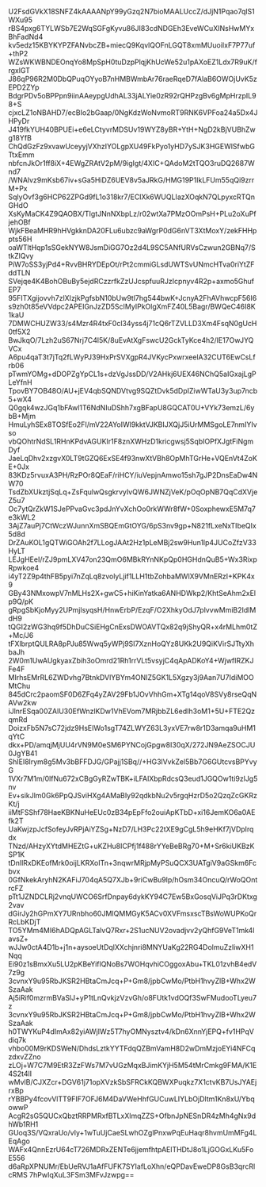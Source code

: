 U2FsdGVkX18SNFZ4kAAAANpY99yGzq2N7bioMAALUccZ/dJjN1Pqao7qlS1WXu95
rBS4pxg6TYLWSb7E2WqSGFgKyvu86JI83cdNDGEh3EveWCuXINsHwMYxBhFadNd4
kv5edz15KBYKYPZFANvbcZB+miecQ9KqvlQOFnLGQT8xmMUuoiIxF7P77uf+thP2
WZsWKWBNDEOnqYo8MpSpH0tuDzpPlqjKhUcWe52u1pAXoEZ1Ldx7R9uK/frgxlGT
J86qP96R2M0DbQPuqOYyoB7nHMBWmbAr76raeRqeD7fAlaB6OWOjUvK5zEPD2ZYp
BdgrPDv5oBPPpn9iinAAeypgUdhAL33jALYie0zR92rQHPzgBv6gMpHrzpIL98+S
cjxcLZ1oNBAHD7/ecBIo2bGaap/0NgKdzWoNvmoRT9RNK6VPFoa24a5Dx4JHPyDr
J419fkYUH40BPUEi+e6eLCtyvrMDSUv19WYZ8yBR+YtH+NgD2kBjVUBhZwg18YfB
ChQdGzFz9xvawUceyyjVXhzIYOLgpXU49FkPyo1yHD7ySJK3HGEWlSfwbGTtxEmm
nbfcnJkOr1ff8iX+4EWgZRAtV2pM/9igIgt/4XIC+QAdoM2tTQO3ruDQ2687Wnd7
/WNAlvz9mKsb67iv+sGa5HiDZ6UEV8v5aJRkG/HMG19P1IkLFUm55qQi9zrrM+Px
SqlyOvf3g6HCP62ZPGd9fL1o318kr7/ECIXk6WUQLIazXOqkN7QLpyxcRTQnGHdO
XsKyMaCK4Z9QAOBX/TIgtJNnNXbpLz/r02wtXa7PMzOOmPsH+PLu2oXuPfjehOBf
WjkFBeaMHR9hHVgkknDA20FLu6ubzc9aWgrP0dG6nVT3XtMoxY/zekFHHppts56H
oaWTltHqp1sSGekNYW8JsmDiGG7Oz2d4L9SC5ANfURVsCzwun2GBNq7/StkZlQvy
PiW7oSS3yjPd4+RvvBHRYDEpOt/rPt2cmmiGLsdUWTSvUNmcHTva0riYtZFddTLN
SVejqe4K4BohOBuBy5ejdRCzzrfkZzUJcspfuuRJzIcpnyv4R2p+axmo5GhufEP7
95FITXgijovvh7zlXIzjkPgfsbN10bUw9tl7hg544bwK+JcnyA2FhAVhwcpF56I6
s9zh0t85eVVdpc2APEIGnJzZD5ScIMyIPkOlgXmFZ40L5Bagr/BWQeC46I8K1kaU
7DMWCHUZW33/s4Mzr4R4txF0cl34yss4j71cQ6rTZVLLD3Xm4FsqN0gUcH0tf5X2
BwJkqO/7Lzh2uS67Nrj7C4l5K/8uEvAtXgFswcU2GckTyKce4h2/lE17OwJYQVCx
A6pu4qaT3t7jTq2fLWyPJ39HxPrSVXgpR4JVKycPxwrxeelA32CUT6EwCsLfrb06
pTwmYOMg+dDOPZgYpCL1s+dzVgJssDD/V2AHkj6UEX46NChQ5aIGxajLgPLeYfnH
TpovBY7OB48O/AU+jEV4qbSQNDVtvg9SQZtDvk5dDpIZiwWTaU3y3up7ncb5+wX4
Q0gqk4wzJGq1bFAwl1T6NdNIuDShh7xgBFapU8GQCAT0U+VYk73emzL/6ybB+Mjm
HmuLyhSEx8TOSfEo2FI/mV22AYoIWl9kktVJKBIJXQjJ5iUrMMSgoLE7nmIYIvso
vbQOhtrNdSL1RHnKPdvAGUKIr1F8znXWHzD1kricgwsj5SqbIOPfXJgtFiNgmDyf
JaeLqDhv2xzgvX0LT9tGZQ6ExSE4f93nwXtVBh8OpMhTGrHe+VQEnVt4ZoKE+0Jx
83KDz5rvuxA3PH/RzPOr8QEaF/riHCY/iuVepjnAmwo15sh7gJP2DnsEaDw4NW70
TsdZbXUkztjSqLq+ZsFqulwQsgkrvyIvQW6JWNZjVeK/pOqOpNB7QqCdXVjeZ5u7
Oc7ytQrZkW1SJePPvaGvc3pdJnYvXchOo0rkWWr8fW+0SoxphewxE5M7q7e3kWL2
3AjZ7auPj7CtWczWJunnXmSBQEmGtOYG/6pS3nv9gp+N821fLxeNxTIbeQIx5d8d
DrZAuKOL1gQTWiGOAh2f7LLogJAAt2Hz1pLeMBj2sw9Hun1lp4JUCoZfzV33HyLT
LEJgHEeI/rZJ9pmLXV47on23QmO6MBkRYnNKpQp0HGHdnQuB5+Wx3RixpRpwkoe4
i4yT2Z9p4thFB5pyi7nZqLq8zvolyLjif1LLH1tbZohbaMWlX9VMnERzI+KPK4x9
GBy43NMxowpV7nMLHs2X+gwC5+hiKinYatka6ANHDWkp2/KhtSeAhm2xElp9Q/pK
gRpgSbKjoMyy2UPmjlsyqsH/HnwErbP/EzqF/O2XhkyOdJ7plvvwMmiB2IdlMdH9
tQGI2zWG3hq9f5DhDuCSiEHgCnExsDWOAVTQx82q9jShyQR+x4rMLhm0tZ+Mc/J6
tFXlbrptQULRA8pPJu85Wwq5yWPj9SI7XznHoQYz8UKk2U9QiKVirSJTtyXhbaJh
2W0m1UwAUgkyaxZbih3oOmrd21Rh1rrVLt5vsyjC4qApADKoY4+WjwfIRZKJFe4F
MIrhsEMrRL6ZWDvhg7BtnkDVlYBYm4ONIZ5GK1L5Xgzy3j9Aan7U7IdiMOOMtChu
845dCrc2paomSF0D6ZFq4yZAV29Fb1JOvVhhGm+XTg14qoV8SVy8rseQqNAVw2kw
iJlnrESqa00ZAlU30EfWnzlKDw1VhEVom7MRjbbZL6edIh3oM1+5U+FTE2QzqmRd
DoizxFb5N7sC72jdz9HsEIWo1sgT74ZLWYZ63L3yxVE7rw8r1D3amqa9uHM1qYtC
dkx+PD/amqjMjUU4rVN9M0eSM6PYNCojGpgw8I30qX/272JN9AeZSOCJU0JgYB41
ShIEI8lrym8g5Mv3bBFFDJG/GPajj1SBq//+HG3lVvkZel5Bb7G6GUtcvsBPYvyG
1VXr7M1m/0lfNu672xCBgGyRZwTBK+iLFAlXbpRdcsQ3eud1JGQOw1ti9zlJg5nv
Ev+sikJlm0Gk6PpQJSviHXg4AMaBIy92qdkbNu2v5rgqHzrD5o2QzqZcGKRzKt/j
iiMtFSShf78HaeKBKNuHeEUc0zB34pEpFfo2ouiApKTbD+xi16JemKO6a0AEfk2T
UaKwjzpJcfSofeyJvRPjAiYZSg+NzD7/LH3Pc22tXE9gCgL5h9eHKf7jVDpIrqdx
TNzd/AHzyXYtdMHEZtG+uKZHu8ICPfj1f488rYYeBeBRg70+M+Sr6kiUKBzKSP1K
tDnIlRxDKEofMrk0oijLKRXoITn+3nqwrMRjpMyPSuQCX3UATgiV9aGSkm6Fcbvx
0GfNkekAryhN2KAFiJ704qA5Q7XJb+9riCwBu9lp/hOsm34OncuQ/rWoQOntrcFZ
pTt1JZNDCLRj2vnqUWCO6SrfDnpay6dykKY94C7Ew5BxGosqViJPq3rDKtxg2vav
dGirJy2hGPmXY7URnbho60JMIQMMGyK5ACv0XVFmsxscTBsWoWUPKoQrRcLbKDjT
TO5YMm4MI6hADQpAGLTalvQ7Rxr+2S1ucNUV2ovadjvv2yQhfG9VeT1mk4lavsZ+
wJJw0ctA4D1b+j1n+aysoeUtDqlXXchjnri8MNYUaKg22RG4DolmuZzliwXH1Nqq
Ei90z1sBmxXu5LU2pKBeYiflQNoBs7WOHqvhiCOggoxAbu+TKL01zvhB4edV7z9g
3cvnxY9u95RbJKSR2HBtaCmJcq+P+Gm8/jpbCwMo/PtbH1hvyZlB+Whx2WSzaAak
Aj5iRif0mzrmBVaSlJ+yP1tLnQvkjzVzvGh/o8FUtk1vdOQf3SwFMudooTLyeu7z
3cvnxY9u95RbJKSR2HBtaCmJcq+P+Gm8/jpbCwMo/PtbH1hvyZlB+Whx2WSzaAak
h0TWYKuP4dImAx82yiAWjIWz5T7hyOMNysztv4/kDn6XnnYjEPQ+fv1HPqVdiq7k
vhbo00M9rKDSWeN/DhdsLztkYYTFdqQZBmVamH8D2wDmMzjoEYi4NFCqzdxvZZno
zLOj+W7C7M9EtR3ZzFWs7M7vUGzMqxBJimKYjH5M54tMrCmkg9FMA/K1E4S2t4lI
wMvlB/CJXZcr+DGV61j71opXVzkSbSFRCkKQBWXPuqkz7X1ctvKB7UsJYAEjrxBp
rYBBPy4fcovVlTT9FIF7OFJ6M4DaVWeHhfGUCuwLIYLbOjDltm1Kn8xU/YbqowwP
AcgR2sG5QUCxQbztRRPMRxfBTLxXlmqZZS+OfbnJpNESnDR4zMh4gNx9dhWb1RH1
GUoq3S/VQxraUo/vIy+1wTuUjCaeSLwhOZglPnxwPqEuHaqr8hvmUmMFg4LEqAgo
WAFx4QnnEzrU64cT726MDRxZENTe6jjemfhtpAElTHDtJ8o1LjGOGxLKu5FoE556
d6aRpXPNUMr/EbUeRVJ1aAfFUFK7SYIafLoXhn/eQPDavEweDP8GsB3qrcRlcRMS
7hPwIqXuL3FSm3MFvJzwpg==
